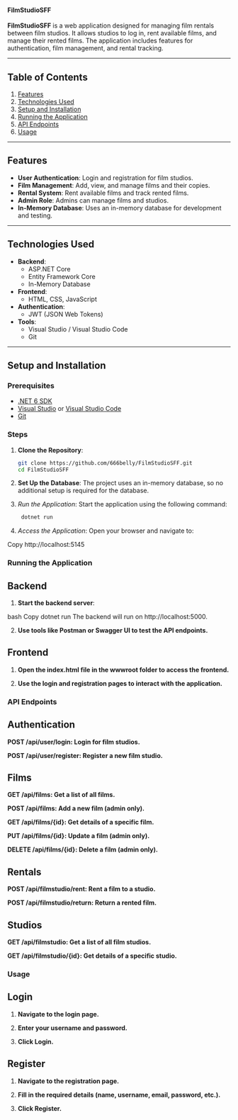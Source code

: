 #### FilmStudioSFF

**FilmStudioSFF** is a web application designed for managing film rentals between film studios. It allows studios to log in, rent available films, and manage their rented films. The application includes features for authentication, film management, and rental tracking.

---

## Table of Contents

1. [Features](#features)
2. [Technologies Used](#technologies-used)
3. [Setup and Installation](#setup-and-installation)
4. [Running the Application](#running-the-application)
5. [API Endpoints](#api-endpoints)
5. [Usage](#usage)

---

## Features

- **User Authentication**: Login and registration for film studios.
- **Film Management**: Add, view, and manage films and their copies.
- **Rental System**: Rent available films and track rented films.
- **Admin Role**: Admins can manage films and studios.
- **In-Memory Database**: Uses an in-memory database for development and testing.

---

## Technologies Used

- **Backend**:
  - ASP.NET Core
  - Entity Framework Core
  - In-Memory Database
- **Frontend**:
  - HTML, CSS, JavaScript
- **Authentication**:
  - JWT (JSON Web Tokens)
- **Tools**:
  - Visual Studio / Visual Studio Code
  - Git

---

## Setup and Installation

### Prerequisites

- [.NET 6 SDK](https://dotnet.microsoft.com/download/dotnet/6.0)
- [Visual Studio](https://visualstudio.microsoft.com/) or [Visual Studio Code](https://code.visualstudio.com/)
- [Git](https://git-scm.com/)

### Steps

1. **Clone the Repository**:
   ```bash
   git clone https://github.com/666belly/FilmStudioSFF.git
   cd FilmStudioSFF

2. **Set Up the Database**:
The project uses an in-memory database, so no additional setup is required for the database.

3. *Run the Application*:
Start the application using the following command:

   ```bash
    dotnet run

4. *Access the Application*:
Open your browser and navigate to:

Copy
http://localhost:5145

### Running the Application
## Backend

1. **Start the backend server**:

bash
Copy
dotnet run
The backend will run on http://localhost:5000.

2. **Use tools like Postman or Swagger UI to test the API endpoints.**

## Frontend
1. **Open the index.html file in the wwwroot folder to access the frontend.**

2. **Use the login and registration pages to interact with the application.**

### API Endpoints
## Authentication
**POST /api/user/login: Login for film studios.**

**POST /api/user/register: Register a new film studio.**

## Films
**GET /api/films: Get a list of all films.**

**POST /api/films: Add a new film (admin only).**

**GET /api/films/{id}: Get details of a specific film.**

**PUT /api/films/{id}: Update a film (admin only).**

**DELETE /api/films/{id}: Delete a film (admin only).**

## Rentals
**POST /api/filmstudio/rent: Rent a film to a studio.**

**POST /api/filmstudio/return: Return a rented film.**

## Studios
**GET /api/filmstudio: Get a list of all film studios.**

**GET /api/filmstudio/{id}: Get details of a specific studio.**


### Usage
## Login
1. **Navigate to the login page.**

2. **Enter your username and password.**

3. **Click Login.**

## Register
1. **Navigate to the registration page.**

2. **Fill in the required details (name, username, email, password, etc.).**

3. **Click Register.**
